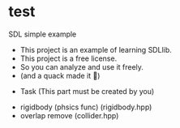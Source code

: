 # test
SDL simple example

- This project is an example of learning SDLlib.
- This project is a free license.
- So you can analyze and use it freely.
- (and a quack made it 👀)


* Task (This part must be created by you)
- rigidbody (phsics func) (rigidbody.hpp)
- overlap remove (collider.hpp)

